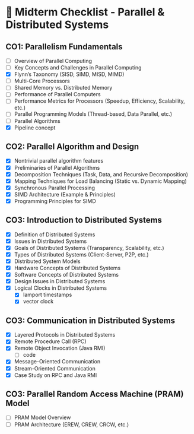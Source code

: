 # 📝 Midterm Checklist - Parallel & Distributed Systems

## CO1: Parallelism Fundamentals
- [ ] Overview of Parallel Computing  
- [ ] Key Concepts and Challenges in Parallel Computing  
- [x] Flynn’s Taxonomy (SISD, SIMD, MISD, MIMD)  
- [ ] Multi-Core Processors  
- [ ] Shared Memory vs. Distributed Memory  
- [ ] Performance of Parallel Computers  
- [ ] Performance Metrics for Processors (Speedup, Efficiency, Scalability, etc.)  
- [ ] Parallel Programming Models (Thread-based, Data Parallel, etc.)  
- [ ] Parallel Algorithms  
- [x] Pipeline concept 

## CO2: Parallel Algorithm and Design  
- [x] Nontrivial parallel algorithm features
- [x] Preliminaries of Parallel Algorithms  
- [x] Decomposition Techniques (Task, Data, and Recursive Decomposition)  
- [x] Mapping Techniques for Load Balancing (Static vs. Dynamic Mapping)  
- [x] Synchronous Parallel Processing  
- [x] SIMD Architecture (Example & Principles)  
- [x] Programming Principles for SIMD  

## CO3: Introduction to Distributed Systems  
- [x] Definition of Distributed Systems  
- [x] Issues in Distributed Systems  
- [x] Goals of Distributed Systems (Transparency, Scalability, etc.)  
- [x] Types of Distributed Systems (Client-Server, P2P, etc.)  
- [x] Distributed System Models  
- [x] Hardware Concepts of Distributed Systems  
- [x] Software Concepts of Distributed Systems  
- [x] Design Issues in Distributed Systems  
- [x] Logical Clocks in Distributed Systems
	- [x] lamport timestamps
	- [x] vector clock

## CO3: Communication in Distributed Systems  
- [x] Layered Protocols in Distributed Systems  
- [x] Remote Procedure Call (RPC)  
- [x] Remote Object Invocation (Java RMI)  
	- [ ] code
- [x] Message-Oriented Communication  
- [x] Stream-Oriented Communication  
- [x] Case Study on RPC and Java RMI  

## CO3: Parallel Random Access Machine (PRAM) Model  
- [ ] PRAM Model Overview  
- [ ] PRAM Architecture (EREW, CREW, CRCW, etc.)  
